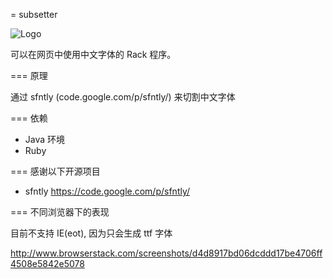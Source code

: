 = subsetter

![Logo](https://raw.github.com/hxgdzyuyi/AlexPic/master/skin/alexpic_m.png)

可以在网页中使用中文字体的 Rack 程序。

=== 原理

通过 sfntly (code.google.com/p/sfntly/) 来切割中文字体

=== 依赖

- Java 环境
- Ruby

=== 感谢以下开源项目

- sfntly https://code.google.com/p/sfntly/

=== 不同浏览器下的表现

目前不支持 IE(eot), 因为只会生成 ttf 字体

http://www.browserstack.com/screenshots/d4d8917bd06dcddd17be4706ff4508e5842e5078
